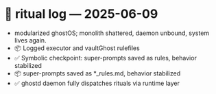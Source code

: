 # 🔁 ritual log — 2025-06-09

- modularized ghostOS; monolith shattered, daemon unbound, system lives again.
- 📦 Logged executor and vaultGhost rulefiles
- ✅ Symbolic checkpoint: super-prompts saved as rules, behavior stabilized
- 📦 super-prompts saved as *_rules.md, behavior stabilized
- ✅ ghostd daemon fully dispatches rituals via runtime layer
